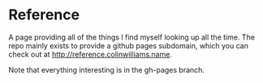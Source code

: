 Reference
=========
A page providing all of the things I find myself looking up all the time.  The repo mainly exists
to provide a github pages subdomain, which you can check out at
http://reference.colinwilliams.name.

Note that everything interesting is in the gh-pages branch.
